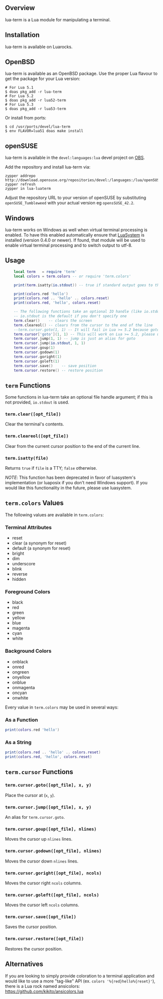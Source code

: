 Overview
--------

lua-term is a Lua module for manipulating a terminal.

Installation
------------

lua-term is available on Luarocks.


## OpenBSD

lua-term is available as an OpenBSD package. Use the proper Lua flavour to
get the package for your Lua version:

```
# For Lua 5.1
$ doas pkg_add -r lua-term
# For Lua 5.2
$ doas pkg_add -r lua52-term
# For Lua 5.3
$ doas pkg_add -r lua53-term
```

Or install from ports:

```
$ cd /usr/ports/devel/lua-term
$ env FLAVOR=lua51 doas make install
```

## openSUSE
lua-term is available in the `devel:languages:lua` devel project on [OBS](https://build.opensuse.org/package/show/devel:languages:lua/lua-luaterm).

Add the repository and install lua-term via:
```
zypper addrepo http://download.opensuse.org/repositories/devel:/languages:/lua/openSUSE_Tumbleweed/devel:languages:lua.repo
zypper refresh
zypper in lua-luaterm
```

Adjust the repository URL to your version of openSUSE by substituting `openSUSE_Tumbleweed` with your actual version eg `opensSUSE_42.2`.

## Windows

lua-term works on Windows as well when virtual terminal processing is enabled. To have this enabled automatically ensure that
[LuaSystem](https://github.com/lunarmodules/luasystem) is installed (version 0.4.0 or newer). If found, that module will be used
to enable virtual terminal processing and to switch output to utf-8.

Usage
-----

```lua
    local term   = require 'term'
    local colors = term.colors -- or require 'term.colors'

    print(term.isatty(io.stdout)) -- true if standard output goes to the terminal

    print(colors.red 'hello')
    print(colors.red .. 'hello' .. colors.reset)
    print(colors.red, 'hello', colors.reset)

    -- The following functions take an optional IO handle (like io.stdout);
    -- io.stdout is the default if you don't specify one
    term.clear()    -- clears the screen
    term.cleareol() -- clears from the cursor to the end of the line
    --term.cursor.goto(1, 1) -- It will fail in Lua >= 5.2 because goto is a reserved word.
    term.cursor['goto'](1, 1) -- This will work on Lua >= 5.2, please use jump instead
    term.cursor.jump(1, 1) -- jump is just an alias for goto
    term.cursor.jump(io.stdout, 1, 1)
    term.cursor.goup(1)
    term.cursor.godown(1)
    term.cursor.goright(1)
    term.cursor.goleft(1)
    term.cursor.save()    -- save position
    term.cursor.restore() -- restore position
```

`term` Functions
--------------

Some functions in lua-term take an optional file handle argument; if this is
not provided, `io.stdout` is used.

### `term.clear([opt_file])`

Clear the terminal's contents.

### `term.cleareol([opt_file])`

Clear from the current cursor position to the end of the current line.

### `term.isatty(file)`

Returns `true` if `file` is a TTY; `false` otherwise.

*NOTE*: This function has been deprecated in favor of luasystem's implementation
(or luaposix if you don't need Windows support).
If you would like this functionality in the future, please use luasystem.

`term.colors` Values
------------------

The following values are available in `term.colors`:

### Terminal Attributes

  * reset
  * clear (a synonym for reset)
  * default (a synonym for reset)
  * bright
  * dim
  * underscore
  * blink
  * reverse
  * hidden

### Foreground Colors

  * black
  * red
  * green
  * yellow
  * blue
  * magenta
  * cyan
  * white

### Background Colors

  * onblack
  * onred
  * ongreen
  * onyellow
  * onblue
  * onmagenta
  * oncyan
  * onwhite

Every value in `term.colors` may be used in several ways:

### As a Function

```lua
print(colors.red 'hello')
```

### As a String

```lua
print(colors.red .. 'hello' .. colors.reset)
print(colors.red, 'hello', colors.reset)
```

`term.cursor` Functions
---------------------

### `term.cursor.goto([opt_file], x, y)`

Place the cursor at (`x`, `y`).

### `term.cursor.jump([opt_file], x, y)`

An alias for `term.cursor.goto`.

### `term.cursor.goup([opt_file], nlines)`

Moves the cursor up `nlines` lines.

### `term.cursor.godown([opt_file], nlines)`

Moves the cursor down `nlines` lines.

### `term.cursor.goright([opt_file], ncols)`

Moves the cursor right `ncols` columns.

### `term.cursor.goleft([opt_file], ncols)`

Moves the cursor left `ncols` columns.

### `term.cursor.save([opt_file])`

Saves the cursor position.

### `term.cursor.restore([opt_file])`

Restores the cursor position.

Alternatives
------------

If you are looking to simply provide coloration to a terminal application and would
like to use a more "tag-like" API (ex. `colors '%{red}hello%{reset}'`), there is a Lua rock
named ansicolors: https://github.com/kikito/ansicolors.lua
